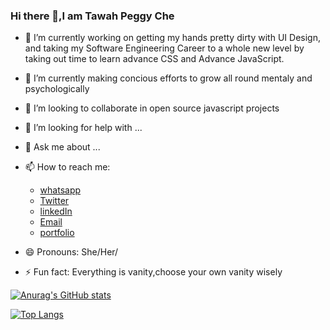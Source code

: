 ### Hi there 👋,I am Tawah Peggy Che 

<!--
**tawahpeggy/tawahpeggy** is a ✨ _special_ ✨ repository because its `README.md` (this file) appears on your GitHub profile.

Here are some ideas to get you started:-->

- 🔭 I’m currently working on getting my hands pretty dirty with UI Design, and taking my Software Engineering Career to a whole new level by taking out time to  learn advance CSS and Advance JavaScript.

- 🌱 I’m currently making concious efforts to grow all round mentaly and psychologically 

- 👯 I’m looking to collaborate in open source javascript projects

- 🤔 I’m looking for help with ...

- 💬 Ask me about ...

- 📫 How to reach me:
    - <a href="https://wa.me/77024039">whatsapp</a>
    - <a href="https://twitter.com/PeggyTawah">Twitter</a>
    - <a href="linkedin.com/in/tawah-peggy-68642619a/">linkedIn</a>
    - <a href="mailto:tawahpeggy98@gmail.com">Email</a>
    - <a href="https://tawahpeggy.com/about/">portfolio</a>

- 😄 Pronouns: She/Her/

- ⚡ Fun fact: Everything is vanity,choose your own vanity wisely

[![Anurag's GitHub stats](https://github-readme-stats.vercel.app/api?username=tawahpeggy&show_icons=true&theme=default)](https://github.com/anuraghazra/github-readme-stats)

[![Top Langs](https://github-readme-stats.vercel.app/api/top-langs/?username=tawahpeggy&layout=compact)](https://github.com/anuraghazra/github-readme-stats)

